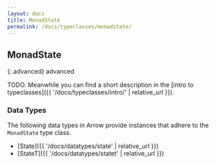 ```yaml
---
layout: docs
title: MonadState
permalink: /docs/typeclasses/monadstate/
---
```


## MonadState

{:.advanced}
advanced

TODO. Meanwhile you can find a short description in the [intro to typeclasses]({{ '/docs/typeclasses/intro/' | relative_url }}).


### Data Types

The following data types in Arrow provide instances that adhere to the `MonadState` type class.

- [State]({{ '/docs/datatypes/state' | relative_url }})
- [StateT]({{ '/docs/datatypes/statet' | relative_url }})
